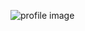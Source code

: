 ![profile image](https://avatars2.githubusercontent.com/u/28009131?s=400&u=72f9838dc0bb5e0e2617635ecf10643168cb1486&v=4)
